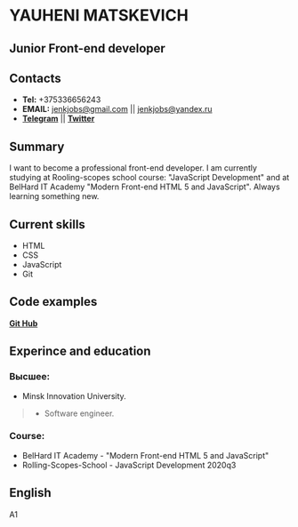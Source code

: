 # YAUHENI MATSKEVICH
## Junior Front-end developer 
## Contacts
* **Tel:** +375336656243
* **EMAIL:** jenkjobs@gmail.com || jenkjobs@yandex.ru 
* **[Telegram](https://t.me/JenkDi)** || **[Twitter](https://twitter.com/Jenk_JS)**
## Summary
I want to become a professional front-end developer. I am currently studying at Rooling-scopes school course: "JavaScript Development" and at BelHard IT Academy "Modern Front-end HTML 5 and JavaScript". Always learning something new.
## Current skills
* HTML
* CSS
* JavaScript
* Git
## Code examples
**[Git Hub](https://github.com/JenkJS)**
## Experince and education
### Высшее: 
* Minsk Innovation University.
>- Software engineer.
### Course:
* BelHard IT Academy -  "Modern Front-end HTML 5 and JavaScript"
* Rolling-Scopes-School - JavaScript Development 2020q3
## English
 A1